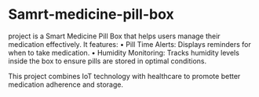 # Samrt-medicine-pill-box
project is a Smart Medicine Pill Box that helps users manage their medication effectively. It features:
	•	Pill Time Alerts: Displays reminders for when to take medication.
	•	Humidity Monitoring: Tracks humidity levels inside the box to ensure pills are stored in optimal conditions.

This project combines IoT technology with healthcare to promote better medication adherence and storage.
